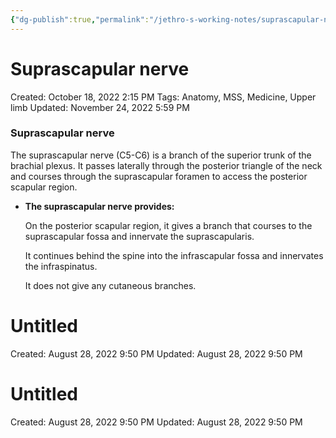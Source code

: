 ```yaml
---
{"dg-publish":true,"permalink":"/jethro-s-working-notes/suprascapular-nerve/","dgPassFrontmatter":true}
---
```



# Suprascapular nerve

Created: October 18, 2022 2:15 PM
Tags: Anatomy, MSS, Medicine, Upper limb
Updated: November 24, 2022 5:59 PM

### Suprascapular nerve

The suprascapular nerve (C5-C6) is a branch of the superior trunk of the brachial plexus. It passes laterally through the posterior triangle of the neck and courses through the suprascapular foramen to access the posterior scapular region.

- ******************************************************************The suprascapular nerve provides:******************************************************************
    
    On the posterior scapular region, it gives a branch that courses to the suprascapular fossa and innervate the suprascapularis.
    
    It continues behind the spine into the infrascapular fossa and innervates the infraspinatus.
    
    It does not give any cutaneous branches.
    


<div class="transclusion internal-embed is-loaded"><div class="markdown-embed">





# Untitled

Created: August 28, 2022 9:50 PM
Updated: August 28, 2022 9:50 PM

</div></div>



<div class="transclusion internal-embed is-loaded"><div class="markdown-embed">





# Untitled

Created: August 28, 2022 9:50 PM
Updated: August 28, 2022 9:50 PM

</div></div>
